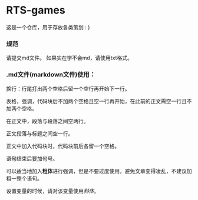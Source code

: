 RTS-games
=

这是一个仓库，用于存放各类策划 : )

### 规范
请提交md文件。
如果实在学不会md，请使用txt格式。

### .md文件(markdown文件)使用：

换行：行尾打出两个空格后留一个空行再开始下一行。  

表格，强调，代码块后不加两个空格且空一行再开始，在此前的正文需空一行且不加两个空格。  

在正文中，段落与段落之间空两行。  

正文段落与标题之间空一行。  

正文中加入代码块时，代码块前后各留一个空格。

语句结束后要加句号。

可以适当地加入**粗体**进行强调，但是不要过度使用，避免文章变得凌乱，不建议加粗一整个语句。

设置变量的时候，请对该变量使用*斜体*。
